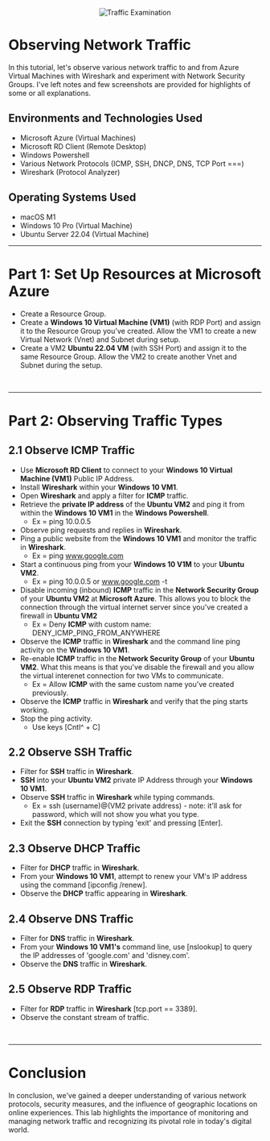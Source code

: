 <p align="center">
<img src="https://i.imgur.com/Ua7udoS.png" alt="Traffic Examination"/>
</p>

<h1>Observing Network Traffic</h1>
In this tutorial, let's observe various network traffic to and from Azure Virtual Machines with Wireshark and experiment with Network Security Groups. I've left notes and few screenshots are provided for highlights of some or all explanations.

<h2>Environments and Technologies Used</h2>

- Microsoft Azure (Virtual Machines)
- Microsoft RD Client (Remote Desktop)
- Windows Powershell
- Various Network Protocols (ICMP, SSH, DNCP, DNS, TCP Port ===)
- Wireshark (Protocol Analyzer)

<h2>Operating Systems Used </h2>

- macOS M1
- Windows 10 Pro (Virtual Machine)
- Ubuntu Server 22.04 (Virtual Machine)

-----

<h1>Part 1: Set Up Resources at Microsoft Azure</h1>

- Create a Resource Group.
- Create a **Windows 10 Virtual Machine (VM1)** (with RDP Port) and assign it to the Resource Group you've created. Allow the VM1 to create a new Virtual Network (Vnet) and Subnet during setup.
- Create a VM2 **Ubuntu 22.04 VM** (with SSH Port) and assign it to the same Resource Group. Allow the VM2 to create another Vnet and Subnet during the setup.

</br>

-----

<h1>Part 2: Observing Traffic Types</h1>

<h2>2.1 Observe ICMP Traffic</h2>

- Use **Microsoft RD Client** to connect to your **Windows 10 Virtual Machine (VM1)** Public IP Address.
- Install **Wireshark** within your **Windows 10 VM1**.
- Open **Wireshark** and apply a filter for **ICMP** traffic.
- Retrieve the **private IP address** of the **Ubuntu VM2** and ping it from within the **Windows 10 VM1** in the **Windows Powershell**.
    - Ex = ping 10.0.0.5
- Observe ping requests and replies in **Wireshark**.
- Ping a public website from the **Windows 10 VM1** and monitor the traffic in **Wireshark**.
    - Ex = ping www.google.com
- Start a continuous ping from your **Windows 10 V1M** to your **Ubuntu VM2**.
    - Ex = ping 10.0.0.5 or www.google.com -t
- Disable incoming (inbound) **ICMP** traffic in the **Network Security Group** of your **Ubuntu VM2** at **Microsoft Azure**. This allows you to block the connection through the virtual internet server since you've created a firewall in **Ubuntu VM2**
    - Ex = Deny **ICMP** with custom name: DENY_ICMP_PING_FROM_ANYWHERE
- Observe the **ICMP** traffic in **Wireshark** and the command line ping activity on the **Windows 10 VM1**.
- Re-enable **ICMP** traffic in the **Network Security Group** of your **Ubuntu VM2**. What this means is that you've disable the firewall and you allow the virtual interenet connection for two VMs to communicate.
    - Ex = Allow **ICMP** with the same custom name you've created previously.
- Observe the **ICMP** traffic in **Wireshark** and verify that the ping starts working.
- Stop the ping activity.
    - Use keys [Cntl^ + C]

<h2>2.2 Observe SSH Traffic</h2>

- Filter for **SSH** traffic in **Wireshark**.
- **SSH** into your **Ubuntu VM2** private IP Address through your **Windows 10 VM1**.
- Observe **SSH** traffic in **Wireshark** while typing commands.
    - Ex = ssh (username)@(VM2 private address) - note: it'll ask for password, which will not show you what you type.
- Exit the **SSH** connection by typing 'exit' and pressing [Enter].

<h2>2.3 Observe DHCP Traffic</h2>

- Filter for **DHCP** traffic in **Wireshark**.
- From your **Windows 10 VM1**, attempt to renew your VM's IP address using the command [ipconfig /renew].
- Observe the **DHCP** traffic appearing in **Wireshark**.

<h2>2.4 Observe DNS Traffic</h2>

- Filter for **DNS** traffic in **Wireshark**.
- From your **Windows 10 VM1's** command line, use [nslookup] to query the IP addresses of 'google.com' and 'disney.com'.
- Observe the **DNS** traffic in **Wireshark**.

<h2>2.5 Observe RDP Traffic</h2>

- Filter for **RDP** traffic in **Wireshark** [tcp.port == 3389].
- Observe the constant stream of traffic.

</br>

-----
<h1>Conclusion</h1>
In conclusion, we've gained a deeper understanding of various network protocols, security measures, and the influence of geographic locations on online experiences. This lab highlights the importance of monitoring and managing network traffic and recognizing its pivotal role in today's digital world.
